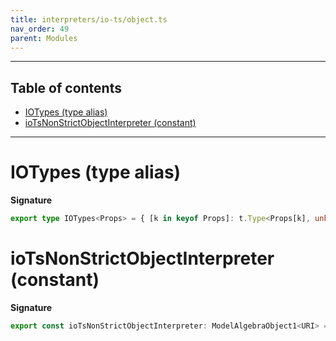 ```yaml
---
title: interpreters/io-ts/object.ts
nav_order: 49
parent: Modules
---
```


---

<h2 class="text-delta">Table of contents</h2>

- [IOTypes (type alias)](#iotypes-type-alias)
- [ioTsNonStrictObjectInterpreter (constant)](#iotsnonstrictobjectinterpreter-constant)

---

# IOTypes (type alias)

**Signature**

```ts
export type IOTypes<Props> = { [k in keyof Props]: t.Type<Props[k], unknown> }
```

# ioTsNonStrictObjectInterpreter (constant)

**Signature**

```ts
export const ioTsNonStrictObjectInterpreter: ModelAlgebraObject1<URI> = ...
```
